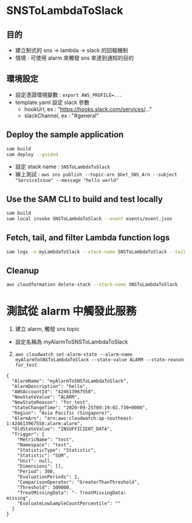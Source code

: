 # SNSToLambdaToSlack

## 目的
- 建立制式的 sns -> lambda -> slack 的回報機制
- 情境 : 可使用 alarm 來觸發 sns 來達到通知的目的

## 環境設定
- 設定憑證環境變數 : `export AWS_PROFILE=...`
- template.yaml 設定 slack 參數
  - hookUrl, ex : "https://hooks.slack.com/services/..."
  - slackChannel, ex : "#general"

## Deploy the sample application

```bash
sam build
sam deploy --guided
```

- 設定 stack name : `SNSToLambdaToSlack`
- 線上測試 : `aws sns publish --topic-arn $Get_SNS_Arn --subject "ServiceIssue" --message "hello world"`

## Use the SAM CLI to build and test locally

```bash
sam build
sam local invoke SNSToLambdaToSlack --event events/event.json
```

## Fetch, tail, and filter Lambda function logs

```bash
sam logs -n myLambdaToSlack --stack-name SNSToLambdaToSlack --tail
```

## Cleanup

```bash
aws cloudformation delete-stack --stack-name SNSToLambdaToSlack
```


# 測試從 alarm 中觸發此服務

1. 建立 alarm, 觸發 sns topic
  - 設定名稱為 myAlarmToSNSToLambdaToSlack
2. `aws cloudwatch set-alarm-state --alarm-name myAlarmToSNSToLambdaToSlack --state-value ALARM --state-reason for_test`

``` alarm test issue
{
  "AlarmName": "myAlarmToSNSToLambdaToSlack",
  "AlarmDescription": "hello",
  "AWSAccountId": "424613967558",
  "NewStateValue": "ALARM",
  "NewStateReason": "for_test",
  "StateChangeTime": "2020-09-25T09:19:02.730+0000",
  "Region": "Asia Pacific (Singapore)",
  "AlarmArn": "arn:aws:cloudwatch:ap-southeast-1:424613967558:alarm:alarm",
  "OldStateValue": "INSUFFICIENT_DATA",
  "Trigger": {
    "MetricName": "test",
    "Namespace": "test",
    "StatisticType": "Statistic",
    "Statistic": "SUM",
    "Unit": null,
    "Dimensions": [],
    "Period": 300,
    "EvaluationPeriods": 1,
    "ComparisonOperator": "GreaterThanThreshold",
    "Threshold": 100000,
    "TreatMissingData": "- TreatMissingData:                    missing",
    "EvaluateLowSampleCountPercentile": ""
  }
}
```